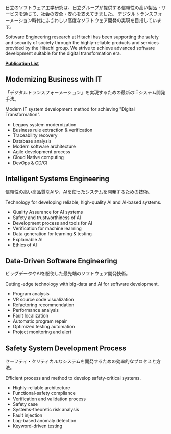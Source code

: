 日立のソフトウェア工学研究は、日立グループが提供する信頼性の高い製品・サービスを通じて、社会の安全・安心を支えてきました。
デジタルトランスフォーメーション時代にふさわしい高度なソフトウェア開発の実現を目指しています。

Software Engineering research at Hitachi has been supporting the safety and security of society through the highly-reliable products and services provided by the Hitachi group.
We strive to achieve advanced software development suitable for the digital transformation era. 

**[Publication List](publications.html)**

## Modernizing Business with IT

「デジタルトランスフォーメーション」を実現するための最新のITシステム開発手法。

Modern IT system development method for achieving "Digital Transformation".

- Legacy system modernization
- Business rule extraction & verification
- Traceability recovery
- Database analysis
- Modern software architecture
- Agile development process
- Cloud Native computing
- DevOps & CD/CI

## Intelligent Systems Engineering

信頼性の高い高品質なAIや、AIを使ったシステムを開発するための技術。

Technology for developing reliable, high-quality AI and AI-based systems.

- Quality Assurance for AI systems
- Safety and trustworthiness of AI
- Development process and tools for AI
- Verification for machine learning
- Data generation for learning & testing
- Explainable AI
- Ethics of AI

## Data-Driven Software Engineering

ビッグデータやAIを駆使した最先端のソフトウェア開発技術。

Cutting-edge technology with big-data and AI for software development.

- Program analysis
- VR source code visualization
- Refactoring recommendation
- Performance analysis
- Fault localization
- Automatic program repair
- Optimized testing automation
- Project monitoring and alert

## Safety System Development Process

セーフティ・クリティカルなシステムを開発するための効率的なプロセスと方法。

Efficient process and method to develop safety-critical systems.

- Highly-reliable architecture
- Functional-safety compliance
- Verification and validation process
- Safety case
- Systems-theoretic risk analysis
- Fault injection
- Log-based anomaly detection
- Keyword-driven testing

